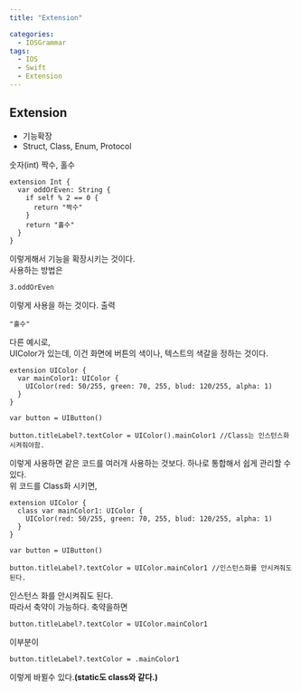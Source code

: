 ```yaml
---
title: "Extension"

categories:
  - IOSGrammar
tags:
  - IOS
  - Swift
  - Extension
---
```


## Extension
- 기능확장
- Struct, Class, Enum, Protocol  

숫자(int) 짝수, 홀수  

~~~
extension Int {
  var oddOrEven: String {
    if self % 2 == 0 {
      return "짝수"
    }
    return "홀수"
  }
}
~~~
이렇게해서 기능을 확장시키는 것이다.  
사용하는 방법은  

~~~
3.oddOrEven
~~~
이렇게 사용을 하는 것이다.
출력
~~~
"홀수"
~~~  

다른 예시로,  
UIColor가 있는데, 이건 화면에 버튼의 색이나, 텍스트의 색갈을 정하는 것이다.
~~~
extension UIColor {
  var mainColor1: UIColor {
    UIColor(red: 50/255, green: 70, 255, blud: 120/255, alpha: 1)
  }
}

var button = UIButton()

button.titleLabel?.textColor = UIColor().mainColor1 //Class는 인스턴스화 시켜줘야함.
~~~
이렇게 사용하면 같은 코드를 여러개 사용하는 것보다. 하나로 통합해서 쉽게 관리할 수 있다.  
위 코드를 Class화 시키면,  

~~~
extension UIColor {
  class var mainColor1: UIColor {
    UIColor(red: 50/255, green: 70, 255, blud: 120/255, alpha: 1)
  }
}

var button = UIButton()

button.titleLabel?.textColor = UIColor.mainColor1 //인스턴스화를 안시켜줘도 된다.
~~~
인스턴스 화를 안시켜줘도 된다.  
따라서 축약이 가능하다. 축약을하면
~~~
button.titleLabel?.textColor = UIColor.mainColor1
~~~
이부분이
~~~
button.titleLabel?.textColor = .mainColor1
~~~
이렇게 바뀔수 있다.__(static도 class와 같다.)__